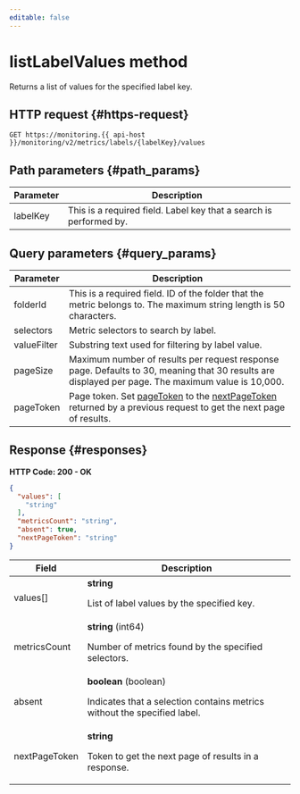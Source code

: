 ```yaml
---
editable: false
---
```


# listLabelValues method
Returns a list of values for the specified label key.



## HTTP request {#https-request}
```
GET https://monitoring.{{ api-host }}/monitoring/v2/metrics/labels/{labelKey}/values
```

## Path parameters {#path_params}

| Parameter | Description |
--- | ---
| labelKey | This is a required field. Label key that a search is performed by. |

## Query parameters {#query_params}

| Parameter | Description |
--- | ---
| folderId | This is a required field. ID of the folder that the metric belongs to. The maximum string length is 50 characters. |
| selectors | Metric selectors to search by label. |
| valueFilter | Substring text used for filtering by label value. |
| pageSize | Maximum number of results per request response page. Defaults to 30, meaning that 30 results are displayed per page. The maximum value is 10,000. |
| pageToken | Page token. Set [pageToken](#query_params) to the [nextPageToken](#responses) returned by a previous request to get the next page of results. |

## Response {#responses}
**HTTP Code: 200 - OK**

```json
{
  "values": [
    "string"
  ],
  "metricsCount": "string",
  "absent": true,
  "nextPageToken": "string"
}
```


| Field | Description |
--- | ---
| values[] | **string**<br><p>List of label values by the specified key.</p> |
| metricsCount | **string** (int64)<br><p>Number of metrics found by the specified selectors.</p> |
| absent | **boolean** (boolean)<br><p>Indicates that a selection contains metrics without the specified label.</p> |
| nextPageToken | **string**<br><p>Token to get the next page of results in a response.</p> |